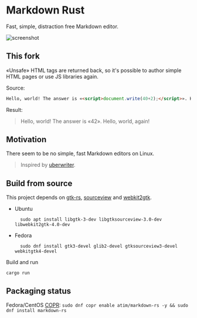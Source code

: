 # Markdown Rust

Fast, simple, distraction free Markdown editor.

![screenshot](./screenshot.png)

## This fork

«Unsafe» HTML tags are returned back, so it's possible to author simple
HTML pages or use JS libraries again.

Source:

```html
Hello, world! The answer is «<script>document.write(40+2);</script>». Hello, world, again!
```

Result:

> Hello, world! The answer is «42». Hello, world, again!

## Motivation

There seem to be no simple, fast Markdown editors on Linux. 

> Inspired by [uberwriter](http://uberwriter.wolfvollprecht.de/).

## Build from source

This project depends on [gtk-rs](http://gtk-rs.org/docs-src/requirements.html), [sourceview](https://github.com/gtk-rs/sourceview) and [webkit2gtk](https://github.com/gtk-rs/webkit2gtk-rs).

- Ubuntu

        sudo apt install libgtk-3-dev libgtksourceview-3.0-dev libwebkit2gtk-4.0-dev


- Fedora

        sudo dnf install gtk3-devel glib2-devel gtksourceview3-devel webkitgtk4-devel


Build and run

    cargo run

## Packaging status

Fedora/CentOS [COPR](https://copr.fedorainfracloud.org/coprs/atim/markdown-rs/): `sudo dnf copr enable atim/markdown-rs -y && sudo dnf install markdown-rs`
